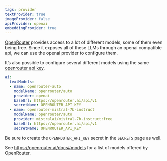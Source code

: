 ```yaml
---
tags: provider
textProvider: true
imageProvider: false
apiProvider: openai
embeddingProvider: true
---
```


[OpenRouter](https://openrouter.ai/) provides access to a lot of different models, some of them even being free.  Since it exposes all of these LLMs through an openai compatible api, we can use the openai provider to configure them.

It’s also possible to configure several different models using the same [openrouter api key](https://openrouter.ai/keys).

```yaml
ai:
  textModels:
  - name: openrouter-auto
    modelName: openrouter/auto
    provider: openai
    baseUrl: https://openrouter.ai/api/v1
    secretName: OPENROUTER_API_KEY
  - name: openrouter-mistral-7b-instruct
    modelName: openrouter/auto
    provider: mistralai/mistral-7b-instruct:free
    baseUrl: https://openrouter.ai/api/v1
    secretName: OPENROUTER_API_KEY
```

Be sure to create the `OPENROUTER_API_KEY` secret in the `SECRETS` page as well.

See https://openrouter.ai/docs#models for a list of models offered by OpenRouter.
